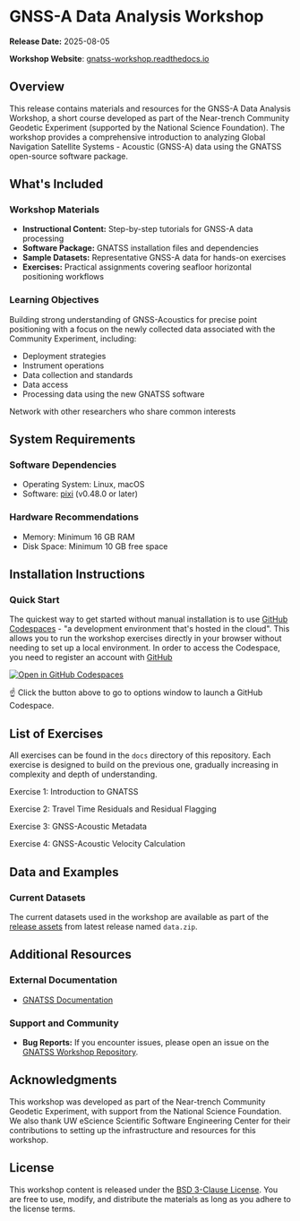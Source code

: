 # GNSS-A Data Analysis Workshop

**Release Date:** 2025-08-05

**Workshop Website**: [gnatss-workshop.readthedocs.io](https://gnatss-workshop.readthedocs.io)

## Overview

This release contains materials and resources for the GNSS-A Data Analysis Workshop, a short course developed as part of the Near-trench Community Geodetic Experiment (supported by the National Science Foundation). The workshop provides a comprehensive introduction to analyzing Global Navigation Satellite Systems - Acoustic (GNSS-A) data using the GNATSS open-source software package.

## What's Included

### Workshop Materials

- **Instructional Content:** Step-by-step tutorials for GNSS-A data processing
- **Software Package:** GNATSS installation files and dependencies
- **Sample Datasets:** Representative GNSS-A data for hands-on exercises
- **Exercises:** Practical assignments covering seafloor horizontal positioning workflows

### Learning Objectives

Building strong understanding of GNSS-Acoustics for precise point positioning with a focus on the newly collected data associated with the Community Experiment, including:

- Deployment strategies
- Instrument operations
- Data collection and standards
- Data access
- Processing data using the new GNATSS software

Network with other researchers who share common interests

## System Requirements

### Software Dependencies

- Operating System: Linux, macOS
- Software: [pixi](https://pixi.sh/latest/) (v0.48.0 or later)

### Hardware Recommendations

- Memory: Minimum 16 GB RAM
- Disk Space: Minimum 10 GB free space

## Installation Instructions

### Quick Start

The quickest way to get started without manual installation is to use
[GitHub Codespaces](https://github.com/features/codespaces) - "a development environment that's hosted in the cloud". This allows you to run the workshop exercises directly in your browser without needing to set up a local environment.
In order to access the Codespace, you need to register an account with [GitHub](github.com)

[![Open in GitHub Codespaces](https://github.com/codespaces/badge.svg)](https://codespaces.new/seafloor-geodesy/gnatss-workshop?quickstart=1)

☝️ Click the button above to go to options window to launch a GitHub Codespace.

## List of Exercises

All exercises can be found in the `docs` directory of this repository. Each exercise is designed to build on the previous one, gradually increasing in complexity and depth of understanding.

Exercise 1: Introduction to GNATSS

Exercise 2: Travel Time Residuals and Residual Flagging

Exercise 3: GNSS-Acoustic Metadata

Exercise 4: GNSS-Acoustic Velocity Calculation

## Data and Examples

### Current Datasets

The current datasets used in the workshop are available
as part of the [release assets](https://github.com/seafloor-geodesy/gnatss-workshop/releases) from latest release named `data.zip`.

## Additional Resources

### External Documentation

- [GNATSS Documentation](https://gnatss.readthedocs.io)

### Support and Community

- **Bug Reports:** If you encounter issues, please open an issue on the [GNATSS Workshop Repository](https://github.com/seafloor-geodesy/gnatss-workshop/issues/new/choose).

## Acknowledgments

This workshop was developed as part of the Near-trench Community Geodetic Experiment, with support from the National Science Foundation. We also thank UW eScience Scientific Software Engineering Center for their contributions to setting up the infrastructure and resources for this workshop.

## License

This workshop content is released under the [BSD 3-Clause License](https://github.com/seafloor-geodesy/gnatss-workshop/blob/main/LICENSE). You are free to use, modify, and distribute the materials as long as you adhere to the license terms.
